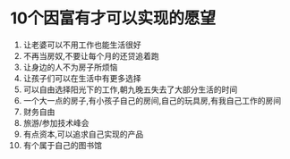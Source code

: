 # 10个因富有才可以实现的愿望

1. 让老婆可以不用工作也能生活很好
2. 不再当房奴,不要让每个月的还贷追着跑
3. 让身边的人不为房子所烦恼
4. 让孩子们可以在生活中有更多选择
5. 可以自由选择阳光下的工作,朝九晚五失去了大部分生活的时间
6. 一个大一点的房子,有小孩子自己的房间,自己的玩具房,有我自己工作的房间
7. 财务自由
8. 旅游/参加技术峰会
9. 有点资本,可以追求自己实现的产品
10. 有个属于自己的图书馆

